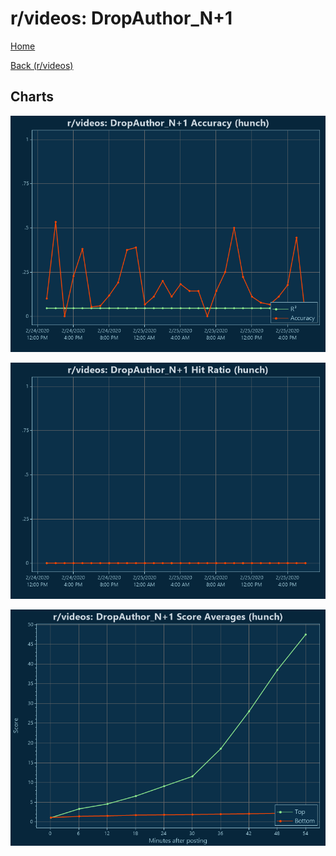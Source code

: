 # r/videos: DropAuthor_N+1

[Home](../../index.md)

[Back (r/videos)](../hunch_videos.md)

## Charts

![r/videos R² (hunch)](../../images/models/hunch_videos_DropAuthor_N+1_Accuracy.png "r/videos R² (hunch)")

![r/videos Hit Ratio (hunch)](../../images/models/hunch_videos_DropAuthor_N+1_HitRatio.png "r/videos Hit Ratio (hunch)")

![r/videos Score Averages (hunch)](../../images/models/hunch_videos_DropAuthor_N+1_Scores.png "r/videos Score Averages (hunch)")

